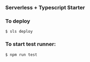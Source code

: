 ### Serverless + Typescript Starter

### To deploy

```
$ sls deploy
```

### To start test runner:

```
$ npm run test
```
